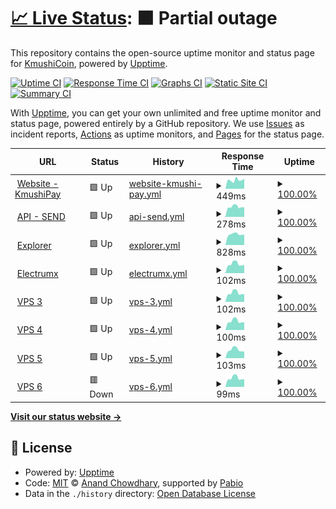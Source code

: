 # [📈 Live Status](https://status.kmushicoin.co): <!--live status--> **🟧 Partial outage**

This repository contains the open-source uptime monitor and status page for [KmushiCoin](https://kmushicoin.co/), powered by [Upptime](https://github.com/upptime/upptime).

[![Uptime CI](https://github.com/kmushi-coin/status/workflows/Uptime%20CI/badge.svg)](https://github.com/kmushi-coin/status/actions?query=workflow%3A%22Uptime+CI%22)
[![Response Time CI](https://github.com/kmushi-coin/status/workflows/Response%20Time%20CI/badge.svg)](https://github.com/kmushi-coin/status/actions?query=workflow%3A%22Response+Time+CI%22)
[![Graphs CI](https://github.com/kmushi-coin/status/workflows/Graphs%20CI/badge.svg)](https://github.com/kmushi-coin/status/actions?query=workflow%3A%22Graphs+CI%22)
[![Static Site CI](https://github.com/kmushi-coin/status/workflows/Static%20Site%20CI/badge.svg)](https://github.com/kmushi-coin/status/actions?query=workflow%3A%22Static+Site+CI%22)
[![Summary CI](https://github.com/kmushi-coin/status/workflows/Summary%20CI/badge.svg)](https://github.com/kmushi-coin/status/actions?query=workflow%3A%22Summary+CI%22)

With [Upptime](https://upptime.js.org), you can get your own unlimited and free uptime monitor and status page, powered entirely by a GitHub repository. We use [Issues](https://github.com/kmushi-coin/status/issues) as incident reports, [Actions](https://github.com/kmushi-coin/status/actions) as uptime monitors, and [Pages](https://status.kmushicoin.co) for the status page.

<!--start: status pages-->
<!-- This summary is generated by Upptime (https://github.com/upptime/upptime) -->
<!-- Do not edit this manually, your changes will be overwritten -->
<!-- prettier-ignore -->
| URL | Status | History | Response Time | Uptime |
| --- | ------ | ------- | ------------- | ------ |
| <img alt="" src="https://icons.duckduckgo.com/ip3/kmushicoin.co.ico" height="13"> [Website - KmushiPay](https://kmushicoin.co/api/ping) | 🟩 Up | [website-kmushi-pay.yml](https://github.com/kmushi-coin/status/commits/HEAD/history/website-kmushi-pay.yml) | <details><summary><img alt="Response time graph" src="./graphs/website-kmushi-pay/response-time-week.png" height="20"> 449ms</summary><br><a href="https://status.kmushicoin.co/history/website-kmushi-pay"><img alt="Response time 404" src="https://img.shields.io/endpoint?url=https%3A%2F%2Fraw.githubusercontent.com%2Fkmushi-coin%2Fstatus%2FHEAD%2Fapi%2Fwebsite-kmushi-pay%2Fresponse-time.json"></a><br><a href="https://status.kmushicoin.co/history/website-kmushi-pay"><img alt="24-hour response time 321" src="https://img.shields.io/endpoint?url=https%3A%2F%2Fraw.githubusercontent.com%2Fkmushi-coin%2Fstatus%2FHEAD%2Fapi%2Fwebsite-kmushi-pay%2Fresponse-time-day.json"></a><br><a href="https://status.kmushicoin.co/history/website-kmushi-pay"><img alt="7-day response time 449" src="https://img.shields.io/endpoint?url=https%3A%2F%2Fraw.githubusercontent.com%2Fkmushi-coin%2Fstatus%2FHEAD%2Fapi%2Fwebsite-kmushi-pay%2Fresponse-time-week.json"></a><br><a href="https://status.kmushicoin.co/history/website-kmushi-pay"><img alt="30-day response time 412" src="https://img.shields.io/endpoint?url=https%3A%2F%2Fraw.githubusercontent.com%2Fkmushi-coin%2Fstatus%2FHEAD%2Fapi%2Fwebsite-kmushi-pay%2Fresponse-time-month.json"></a><br><a href="https://status.kmushicoin.co/history/website-kmushi-pay"><img alt="1-year response time 404" src="https://img.shields.io/endpoint?url=https%3A%2F%2Fraw.githubusercontent.com%2Fkmushi-coin%2Fstatus%2FHEAD%2Fapi%2Fwebsite-kmushi-pay%2Fresponse-time-year.json"></a></details> | <details><summary><a href="https://status.kmushicoin.co/history/website-kmushi-pay">100.00%</a></summary><a href="https://status.kmushicoin.co/history/website-kmushi-pay"><img alt="All-time uptime 100.00%" src="https://img.shields.io/endpoint?url=https%3A%2F%2Fraw.githubusercontent.com%2Fkmushi-coin%2Fstatus%2FHEAD%2Fapi%2Fwebsite-kmushi-pay%2Fuptime.json"></a><br><a href="https://status.kmushicoin.co/history/website-kmushi-pay"><img alt="24-hour uptime 100.00%" src="https://img.shields.io/endpoint?url=https%3A%2F%2Fraw.githubusercontent.com%2Fkmushi-coin%2Fstatus%2FHEAD%2Fapi%2Fwebsite-kmushi-pay%2Fuptime-day.json"></a><br><a href="https://status.kmushicoin.co/history/website-kmushi-pay"><img alt="7-day uptime 100.00%" src="https://img.shields.io/endpoint?url=https%3A%2F%2Fraw.githubusercontent.com%2Fkmushi-coin%2Fstatus%2FHEAD%2Fapi%2Fwebsite-kmushi-pay%2Fuptime-week.json"></a><br><a href="https://status.kmushicoin.co/history/website-kmushi-pay"><img alt="30-day uptime 100.00%" src="https://img.shields.io/endpoint?url=https%3A%2F%2Fraw.githubusercontent.com%2Fkmushi-coin%2Fstatus%2FHEAD%2Fapi%2Fwebsite-kmushi-pay%2Fuptime-month.json"></a><br><a href="https://status.kmushicoin.co/history/website-kmushi-pay"><img alt="1-year uptime 100.00%" src="https://img.shields.io/endpoint?url=https%3A%2F%2Fraw.githubusercontent.com%2Fkmushi-coin%2Fstatus%2FHEAD%2Fapi%2Fwebsite-kmushi-pay%2Fuptime-year.json"></a></details>
| <img alt="" src="https://icons.duckduckgo.com/ip3/new.kmushicoin.co.ico" height="13"> [API - SEND](https://new.kmushicoin.co/ping) | 🟩 Up | [api-send.yml](https://github.com/kmushi-coin/status/commits/HEAD/history/api-send.yml) | <details><summary><img alt="Response time graph" src="./graphs/api-send/response-time-week.png" height="20"> 278ms</summary><br><a href="https://status.kmushicoin.co/history/api-send"><img alt="Response time 654" src="https://img.shields.io/endpoint?url=https%3A%2F%2Fraw.githubusercontent.com%2Fkmushi-coin%2Fstatus%2FHEAD%2Fapi%2Fapi-send%2Fresponse-time.json"></a><br><a href="https://status.kmushicoin.co/history/api-send"><img alt="24-hour response time 283" src="https://img.shields.io/endpoint?url=https%3A%2F%2Fraw.githubusercontent.com%2Fkmushi-coin%2Fstatus%2FHEAD%2Fapi%2Fapi-send%2Fresponse-time-day.json"></a><br><a href="https://status.kmushicoin.co/history/api-send"><img alt="7-day response time 278" src="https://img.shields.io/endpoint?url=https%3A%2F%2Fraw.githubusercontent.com%2Fkmushi-coin%2Fstatus%2FHEAD%2Fapi%2Fapi-send%2Fresponse-time-week.json"></a><br><a href="https://status.kmushicoin.co/history/api-send"><img alt="30-day response time 734" src="https://img.shields.io/endpoint?url=https%3A%2F%2Fraw.githubusercontent.com%2Fkmushi-coin%2Fstatus%2FHEAD%2Fapi%2Fapi-send%2Fresponse-time-month.json"></a><br><a href="https://status.kmushicoin.co/history/api-send"><img alt="1-year response time 654" src="https://img.shields.io/endpoint?url=https%3A%2F%2Fraw.githubusercontent.com%2Fkmushi-coin%2Fstatus%2FHEAD%2Fapi%2Fapi-send%2Fresponse-time-year.json"></a></details> | <details><summary><a href="https://status.kmushicoin.co/history/api-send">100.00%</a></summary><a href="https://status.kmushicoin.co/history/api-send"><img alt="All-time uptime 99.93%" src="https://img.shields.io/endpoint?url=https%3A%2F%2Fraw.githubusercontent.com%2Fkmushi-coin%2Fstatus%2FHEAD%2Fapi%2Fapi-send%2Fuptime.json"></a><br><a href="https://status.kmushicoin.co/history/api-send"><img alt="24-hour uptime 100.00%" src="https://img.shields.io/endpoint?url=https%3A%2F%2Fraw.githubusercontent.com%2Fkmushi-coin%2Fstatus%2FHEAD%2Fapi%2Fapi-send%2Fuptime-day.json"></a><br><a href="https://status.kmushicoin.co/history/api-send"><img alt="7-day uptime 100.00%" src="https://img.shields.io/endpoint?url=https%3A%2F%2Fraw.githubusercontent.com%2Fkmushi-coin%2Fstatus%2FHEAD%2Fapi%2Fapi-send%2Fuptime-week.json"></a><br><a href="https://status.kmushicoin.co/history/api-send"><img alt="30-day uptime 99.92%" src="https://img.shields.io/endpoint?url=https%3A%2F%2Fraw.githubusercontent.com%2Fkmushi-coin%2Fstatus%2FHEAD%2Fapi%2Fapi-send%2Fuptime-month.json"></a><br><a href="https://status.kmushicoin.co/history/api-send"><img alt="1-year uptime 99.93%" src="https://img.shields.io/endpoint?url=https%3A%2F%2Fraw.githubusercontent.com%2Fkmushi-coin%2Fstatus%2FHEAD%2Fapi%2Fapi-send%2Fuptime-year.json"></a></details>
| <img alt="" src="https://icons.duckduckgo.com/ip3/explorer.kmushicoin.co.ico" height="13"> [Explorer](https://explorer.kmushicoin.co/api) | 🟩 Up | [explorer.yml](https://github.com/kmushi-coin/status/commits/HEAD/history/explorer.yml) | <details><summary><img alt="Response time graph" src="./graphs/explorer/response-time-week.png" height="20"> 828ms</summary><br><a href="https://status.kmushicoin.co/history/explorer"><img alt="Response time 706" src="https://img.shields.io/endpoint?url=https%3A%2F%2Fraw.githubusercontent.com%2Fkmushi-coin%2Fstatus%2FHEAD%2Fapi%2Fexplorer%2Fresponse-time.json"></a><br><a href="https://status.kmushicoin.co/history/explorer"><img alt="24-hour response time 679" src="https://img.shields.io/endpoint?url=https%3A%2F%2Fraw.githubusercontent.com%2Fkmushi-coin%2Fstatus%2FHEAD%2Fapi%2Fexplorer%2Fresponse-time-day.json"></a><br><a href="https://status.kmushicoin.co/history/explorer"><img alt="7-day response time 828" src="https://img.shields.io/endpoint?url=https%3A%2F%2Fraw.githubusercontent.com%2Fkmushi-coin%2Fstatus%2FHEAD%2Fapi%2Fexplorer%2Fresponse-time-week.json"></a><br><a href="https://status.kmushicoin.co/history/explorer"><img alt="30-day response time 720" src="https://img.shields.io/endpoint?url=https%3A%2F%2Fraw.githubusercontent.com%2Fkmushi-coin%2Fstatus%2FHEAD%2Fapi%2Fexplorer%2Fresponse-time-month.json"></a><br><a href="https://status.kmushicoin.co/history/explorer"><img alt="1-year response time 706" src="https://img.shields.io/endpoint?url=https%3A%2F%2Fraw.githubusercontent.com%2Fkmushi-coin%2Fstatus%2FHEAD%2Fapi%2Fexplorer%2Fresponse-time-year.json"></a></details> | <details><summary><a href="https://status.kmushicoin.co/history/explorer">100.00%</a></summary><a href="https://status.kmushicoin.co/history/explorer"><img alt="All-time uptime 100.00%" src="https://img.shields.io/endpoint?url=https%3A%2F%2Fraw.githubusercontent.com%2Fkmushi-coin%2Fstatus%2FHEAD%2Fapi%2Fexplorer%2Fuptime.json"></a><br><a href="https://status.kmushicoin.co/history/explorer"><img alt="24-hour uptime 100.00%" src="https://img.shields.io/endpoint?url=https%3A%2F%2Fraw.githubusercontent.com%2Fkmushi-coin%2Fstatus%2FHEAD%2Fapi%2Fexplorer%2Fuptime-day.json"></a><br><a href="https://status.kmushicoin.co/history/explorer"><img alt="7-day uptime 100.00%" src="https://img.shields.io/endpoint?url=https%3A%2F%2Fraw.githubusercontent.com%2Fkmushi-coin%2Fstatus%2FHEAD%2Fapi%2Fexplorer%2Fuptime-week.json"></a><br><a href="https://status.kmushicoin.co/history/explorer"><img alt="30-day uptime 100.00%" src="https://img.shields.io/endpoint?url=https%3A%2F%2Fraw.githubusercontent.com%2Fkmushi-coin%2Fstatus%2FHEAD%2Fapi%2Fexplorer%2Fuptime-month.json"></a><br><a href="https://status.kmushicoin.co/history/explorer"><img alt="1-year uptime 100.00%" src="https://img.shields.io/endpoint?url=https%3A%2F%2Fraw.githubusercontent.com%2Fkmushi-coin%2Fstatus%2FHEAD%2Fapi%2Fexplorer%2Fuptime-year.json"></a></details>
| <img alt="" src="https://icons.duckduckgo.com/ip3/null.ico" height="13"> [Electrumx](electrumx.kmushicoin.co) | 🟩 Up | [electrumx.yml](https://github.com/kmushi-coin/status/commits/HEAD/history/electrumx.yml) | <details><summary><img alt="Response time graph" src="./graphs/electrumx/response-time-week.png" height="20"> 102ms</summary><br><a href="https://status.kmushicoin.co/history/electrumx"><img alt="Response time 118" src="https://img.shields.io/endpoint?url=https%3A%2F%2Fraw.githubusercontent.com%2Fkmushi-coin%2Fstatus%2FHEAD%2Fapi%2Felectrumx%2Fresponse-time.json"></a><br><a href="https://status.kmushicoin.co/history/electrumx"><img alt="24-hour response time 117" src="https://img.shields.io/endpoint?url=https%3A%2F%2Fraw.githubusercontent.com%2Fkmushi-coin%2Fstatus%2FHEAD%2Fapi%2Felectrumx%2Fresponse-time-day.json"></a><br><a href="https://status.kmushicoin.co/history/electrumx"><img alt="7-day response time 102" src="https://img.shields.io/endpoint?url=https%3A%2F%2Fraw.githubusercontent.com%2Fkmushi-coin%2Fstatus%2FHEAD%2Fapi%2Felectrumx%2Fresponse-time-week.json"></a><br><a href="https://status.kmushicoin.co/history/electrumx"><img alt="30-day response time 114" src="https://img.shields.io/endpoint?url=https%3A%2F%2Fraw.githubusercontent.com%2Fkmushi-coin%2Fstatus%2FHEAD%2Fapi%2Felectrumx%2Fresponse-time-month.json"></a><br><a href="https://status.kmushicoin.co/history/electrumx"><img alt="1-year response time 118" src="https://img.shields.io/endpoint?url=https%3A%2F%2Fraw.githubusercontent.com%2Fkmushi-coin%2Fstatus%2FHEAD%2Fapi%2Felectrumx%2Fresponse-time-year.json"></a></details> | <details><summary><a href="https://status.kmushicoin.co/history/electrumx">100.00%</a></summary><a href="https://status.kmushicoin.co/history/electrumx"><img alt="All-time uptime 99.39%" src="https://img.shields.io/endpoint?url=https%3A%2F%2Fraw.githubusercontent.com%2Fkmushi-coin%2Fstatus%2FHEAD%2Fapi%2Felectrumx%2Fuptime.json"></a><br><a href="https://status.kmushicoin.co/history/electrumx"><img alt="24-hour uptime 100.00%" src="https://img.shields.io/endpoint?url=https%3A%2F%2Fraw.githubusercontent.com%2Fkmushi-coin%2Fstatus%2FHEAD%2Fapi%2Felectrumx%2Fuptime-day.json"></a><br><a href="https://status.kmushicoin.co/history/electrumx"><img alt="7-day uptime 100.00%" src="https://img.shields.io/endpoint?url=https%3A%2F%2Fraw.githubusercontent.com%2Fkmushi-coin%2Fstatus%2FHEAD%2Fapi%2Felectrumx%2Fuptime-week.json"></a><br><a href="https://status.kmushicoin.co/history/electrumx"><img alt="30-day uptime 99.29%" src="https://img.shields.io/endpoint?url=https%3A%2F%2Fraw.githubusercontent.com%2Fkmushi-coin%2Fstatus%2FHEAD%2Fapi%2Felectrumx%2Fuptime-month.json"></a><br><a href="https://status.kmushicoin.co/history/electrumx"><img alt="1-year uptime 99.39%" src="https://img.shields.io/endpoint?url=https%3A%2F%2Fraw.githubusercontent.com%2Fkmushi-coin%2Fstatus%2FHEAD%2Fapi%2Felectrumx%2Fuptime-year.json"></a></details>
| <img alt="" src="https://icons.duckduckgo.com/ip3/null.ico" height="13"> [VPS 3](ghos3.kmushicoin.co) | 🟩 Up | [vps-3.yml](https://github.com/kmushi-coin/status/commits/HEAD/history/vps-3.yml) | <details><summary><img alt="Response time graph" src="./graphs/vps-3/response-time-week.png" height="20"> 102ms</summary><br><a href="https://status.kmushicoin.co/history/vps-3"><img alt="Response time 117" src="https://img.shields.io/endpoint?url=https%3A%2F%2Fraw.githubusercontent.com%2Fkmushi-coin%2Fstatus%2FHEAD%2Fapi%2Fvps-3%2Fresponse-time.json"></a><br><a href="https://status.kmushicoin.co/history/vps-3"><img alt="24-hour response time 117" src="https://img.shields.io/endpoint?url=https%3A%2F%2Fraw.githubusercontent.com%2Fkmushi-coin%2Fstatus%2FHEAD%2Fapi%2Fvps-3%2Fresponse-time-day.json"></a><br><a href="https://status.kmushicoin.co/history/vps-3"><img alt="7-day response time 102" src="https://img.shields.io/endpoint?url=https%3A%2F%2Fraw.githubusercontent.com%2Fkmushi-coin%2Fstatus%2FHEAD%2Fapi%2Fvps-3%2Fresponse-time-week.json"></a><br><a href="https://status.kmushicoin.co/history/vps-3"><img alt="30-day response time 114" src="https://img.shields.io/endpoint?url=https%3A%2F%2Fraw.githubusercontent.com%2Fkmushi-coin%2Fstatus%2FHEAD%2Fapi%2Fvps-3%2Fresponse-time-month.json"></a><br><a href="https://status.kmushicoin.co/history/vps-3"><img alt="1-year response time 117" src="https://img.shields.io/endpoint?url=https%3A%2F%2Fraw.githubusercontent.com%2Fkmushi-coin%2Fstatus%2FHEAD%2Fapi%2Fvps-3%2Fresponse-time-year.json"></a></details> | <details><summary><a href="https://status.kmushicoin.co/history/vps-3">100.00%</a></summary><a href="https://status.kmushicoin.co/history/vps-3"><img alt="All-time uptime 100.00%" src="https://img.shields.io/endpoint?url=https%3A%2F%2Fraw.githubusercontent.com%2Fkmushi-coin%2Fstatus%2FHEAD%2Fapi%2Fvps-3%2Fuptime.json"></a><br><a href="https://status.kmushicoin.co/history/vps-3"><img alt="24-hour uptime 100.00%" src="https://img.shields.io/endpoint?url=https%3A%2F%2Fraw.githubusercontent.com%2Fkmushi-coin%2Fstatus%2FHEAD%2Fapi%2Fvps-3%2Fuptime-day.json"></a><br><a href="https://status.kmushicoin.co/history/vps-3"><img alt="7-day uptime 100.00%" src="https://img.shields.io/endpoint?url=https%3A%2F%2Fraw.githubusercontent.com%2Fkmushi-coin%2Fstatus%2FHEAD%2Fapi%2Fvps-3%2Fuptime-week.json"></a><br><a href="https://status.kmushicoin.co/history/vps-3"><img alt="30-day uptime 100.00%" src="https://img.shields.io/endpoint?url=https%3A%2F%2Fraw.githubusercontent.com%2Fkmushi-coin%2Fstatus%2FHEAD%2Fapi%2Fvps-3%2Fuptime-month.json"></a><br><a href="https://status.kmushicoin.co/history/vps-3"><img alt="1-year uptime 100.00%" src="https://img.shields.io/endpoint?url=https%3A%2F%2Fraw.githubusercontent.com%2Fkmushi-coin%2Fstatus%2FHEAD%2Fapi%2Fvps-3%2Fuptime-year.json"></a></details>
| <img alt="" src="https://icons.duckduckgo.com/ip3/null.ico" height="13"> [VPS 4](ghos4.kmushicoin.co) | 🟩 Up | [vps-4.yml](https://github.com/kmushi-coin/status/commits/HEAD/history/vps-4.yml) | <details><summary><img alt="Response time graph" src="./graphs/vps-4/response-time-week.png" height="20"> 100ms</summary><br><a href="https://status.kmushicoin.co/history/vps-4"><img alt="Response time 114" src="https://img.shields.io/endpoint?url=https%3A%2F%2Fraw.githubusercontent.com%2Fkmushi-coin%2Fstatus%2FHEAD%2Fapi%2Fvps-4%2Fresponse-time.json"></a><br><a href="https://status.kmushicoin.co/history/vps-4"><img alt="24-hour response time 107" src="https://img.shields.io/endpoint?url=https%3A%2F%2Fraw.githubusercontent.com%2Fkmushi-coin%2Fstatus%2FHEAD%2Fapi%2Fvps-4%2Fresponse-time-day.json"></a><br><a href="https://status.kmushicoin.co/history/vps-4"><img alt="7-day response time 100" src="https://img.shields.io/endpoint?url=https%3A%2F%2Fraw.githubusercontent.com%2Fkmushi-coin%2Fstatus%2FHEAD%2Fapi%2Fvps-4%2Fresponse-time-week.json"></a><br><a href="https://status.kmushicoin.co/history/vps-4"><img alt="30-day response time 111" src="https://img.shields.io/endpoint?url=https%3A%2F%2Fraw.githubusercontent.com%2Fkmushi-coin%2Fstatus%2FHEAD%2Fapi%2Fvps-4%2Fresponse-time-month.json"></a><br><a href="https://status.kmushicoin.co/history/vps-4"><img alt="1-year response time 114" src="https://img.shields.io/endpoint?url=https%3A%2F%2Fraw.githubusercontent.com%2Fkmushi-coin%2Fstatus%2FHEAD%2Fapi%2Fvps-4%2Fresponse-time-year.json"></a></details> | <details><summary><a href="https://status.kmushicoin.co/history/vps-4">100.00%</a></summary><a href="https://status.kmushicoin.co/history/vps-4"><img alt="All-time uptime 100.00%" src="https://img.shields.io/endpoint?url=https%3A%2F%2Fraw.githubusercontent.com%2Fkmushi-coin%2Fstatus%2FHEAD%2Fapi%2Fvps-4%2Fuptime.json"></a><br><a href="https://status.kmushicoin.co/history/vps-4"><img alt="24-hour uptime 100.00%" src="https://img.shields.io/endpoint?url=https%3A%2F%2Fraw.githubusercontent.com%2Fkmushi-coin%2Fstatus%2FHEAD%2Fapi%2Fvps-4%2Fuptime-day.json"></a><br><a href="https://status.kmushicoin.co/history/vps-4"><img alt="7-day uptime 100.00%" src="https://img.shields.io/endpoint?url=https%3A%2F%2Fraw.githubusercontent.com%2Fkmushi-coin%2Fstatus%2FHEAD%2Fapi%2Fvps-4%2Fuptime-week.json"></a><br><a href="https://status.kmushicoin.co/history/vps-4"><img alt="30-day uptime 100.00%" src="https://img.shields.io/endpoint?url=https%3A%2F%2Fraw.githubusercontent.com%2Fkmushi-coin%2Fstatus%2FHEAD%2Fapi%2Fvps-4%2Fuptime-month.json"></a><br><a href="https://status.kmushicoin.co/history/vps-4"><img alt="1-year uptime 100.00%" src="https://img.shields.io/endpoint?url=https%3A%2F%2Fraw.githubusercontent.com%2Fkmushi-coin%2Fstatus%2FHEAD%2Fapi%2Fvps-4%2Fuptime-year.json"></a></details>
| <img alt="" src="https://icons.duckduckgo.com/ip3/null.ico" height="13"> [VPS 5](ghos5.kmushicoin.co) | 🟩 Up | [vps-5.yml](https://github.com/kmushi-coin/status/commits/HEAD/history/vps-5.yml) | <details><summary><img alt="Response time graph" src="./graphs/vps-5/response-time-week.png" height="20"> 103ms</summary><br><a href="https://status.kmushicoin.co/history/vps-5"><img alt="Response time 117" src="https://img.shields.io/endpoint?url=https%3A%2F%2Fraw.githubusercontent.com%2Fkmushi-coin%2Fstatus%2FHEAD%2Fapi%2Fvps-5%2Fresponse-time.json"></a><br><a href="https://status.kmushicoin.co/history/vps-5"><img alt="24-hour response time 107" src="https://img.shields.io/endpoint?url=https%3A%2F%2Fraw.githubusercontent.com%2Fkmushi-coin%2Fstatus%2FHEAD%2Fapi%2Fvps-5%2Fresponse-time-day.json"></a><br><a href="https://status.kmushicoin.co/history/vps-5"><img alt="7-day response time 103" src="https://img.shields.io/endpoint?url=https%3A%2F%2Fraw.githubusercontent.com%2Fkmushi-coin%2Fstatus%2FHEAD%2Fapi%2Fvps-5%2Fresponse-time-week.json"></a><br><a href="https://status.kmushicoin.co/history/vps-5"><img alt="30-day response time 115" src="https://img.shields.io/endpoint?url=https%3A%2F%2Fraw.githubusercontent.com%2Fkmushi-coin%2Fstatus%2FHEAD%2Fapi%2Fvps-5%2Fresponse-time-month.json"></a><br><a href="https://status.kmushicoin.co/history/vps-5"><img alt="1-year response time 117" src="https://img.shields.io/endpoint?url=https%3A%2F%2Fraw.githubusercontent.com%2Fkmushi-coin%2Fstatus%2FHEAD%2Fapi%2Fvps-5%2Fresponse-time-year.json"></a></details> | <details><summary><a href="https://status.kmushicoin.co/history/vps-5">100.00%</a></summary><a href="https://status.kmushicoin.co/history/vps-5"><img alt="All-time uptime 100.00%" src="https://img.shields.io/endpoint?url=https%3A%2F%2Fraw.githubusercontent.com%2Fkmushi-coin%2Fstatus%2FHEAD%2Fapi%2Fvps-5%2Fuptime.json"></a><br><a href="https://status.kmushicoin.co/history/vps-5"><img alt="24-hour uptime 100.00%" src="https://img.shields.io/endpoint?url=https%3A%2F%2Fraw.githubusercontent.com%2Fkmushi-coin%2Fstatus%2FHEAD%2Fapi%2Fvps-5%2Fuptime-day.json"></a><br><a href="https://status.kmushicoin.co/history/vps-5"><img alt="7-day uptime 100.00%" src="https://img.shields.io/endpoint?url=https%3A%2F%2Fraw.githubusercontent.com%2Fkmushi-coin%2Fstatus%2FHEAD%2Fapi%2Fvps-5%2Fuptime-week.json"></a><br><a href="https://status.kmushicoin.co/history/vps-5"><img alt="30-day uptime 100.00%" src="https://img.shields.io/endpoint?url=https%3A%2F%2Fraw.githubusercontent.com%2Fkmushi-coin%2Fstatus%2FHEAD%2Fapi%2Fvps-5%2Fuptime-month.json"></a><br><a href="https://status.kmushicoin.co/history/vps-5"><img alt="1-year uptime 100.00%" src="https://img.shields.io/endpoint?url=https%3A%2F%2Fraw.githubusercontent.com%2Fkmushi-coin%2Fstatus%2FHEAD%2Fapi%2Fvps-5%2Fuptime-year.json"></a></details>
| <img alt="" src="https://icons.duckduckgo.com/ip3/null.ico" height="13"> [VPS 6](ghos6.kmushicoin.co) | 🟥 Down | [vps-6.yml](https://github.com/kmushi-coin/status/commits/HEAD/history/vps-6.yml) | <details><summary><img alt="Response time graph" src="./graphs/vps-6/response-time-week.png" height="20"> 99ms</summary><br><a href="https://status.kmushicoin.co/history/vps-6"><img alt="Response time 114" src="https://img.shields.io/endpoint?url=https%3A%2F%2Fraw.githubusercontent.com%2Fkmushi-coin%2Fstatus%2FHEAD%2Fapi%2Fvps-6%2Fresponse-time.json"></a><br><a href="https://status.kmushicoin.co/history/vps-6"><img alt="24-hour response time 108" src="https://img.shields.io/endpoint?url=https%3A%2F%2Fraw.githubusercontent.com%2Fkmushi-coin%2Fstatus%2FHEAD%2Fapi%2Fvps-6%2Fresponse-time-day.json"></a><br><a href="https://status.kmushicoin.co/history/vps-6"><img alt="7-day response time 99" src="https://img.shields.io/endpoint?url=https%3A%2F%2Fraw.githubusercontent.com%2Fkmushi-coin%2Fstatus%2FHEAD%2Fapi%2Fvps-6%2Fresponse-time-week.json"></a><br><a href="https://status.kmushicoin.co/history/vps-6"><img alt="30-day response time 111" src="https://img.shields.io/endpoint?url=https%3A%2F%2Fraw.githubusercontent.com%2Fkmushi-coin%2Fstatus%2FHEAD%2Fapi%2Fvps-6%2Fresponse-time-month.json"></a><br><a href="https://status.kmushicoin.co/history/vps-6"><img alt="1-year response time 114" src="https://img.shields.io/endpoint?url=https%3A%2F%2Fraw.githubusercontent.com%2Fkmushi-coin%2Fstatus%2FHEAD%2Fapi%2Fvps-6%2Fresponse-time-year.json"></a></details> | <details><summary><a href="https://status.kmushicoin.co/history/vps-6">100.00%</a></summary><a href="https://status.kmushicoin.co/history/vps-6"><img alt="All-time uptime 100.00%" src="https://img.shields.io/endpoint?url=https%3A%2F%2Fraw.githubusercontent.com%2Fkmushi-coin%2Fstatus%2FHEAD%2Fapi%2Fvps-6%2Fuptime.json"></a><br><a href="https://status.kmushicoin.co/history/vps-6"><img alt="24-hour uptime 100.00%" src="https://img.shields.io/endpoint?url=https%3A%2F%2Fraw.githubusercontent.com%2Fkmushi-coin%2Fstatus%2FHEAD%2Fapi%2Fvps-6%2Fuptime-day.json"></a><br><a href="https://status.kmushicoin.co/history/vps-6"><img alt="7-day uptime 100.00%" src="https://img.shields.io/endpoint?url=https%3A%2F%2Fraw.githubusercontent.com%2Fkmushi-coin%2Fstatus%2FHEAD%2Fapi%2Fvps-6%2Fuptime-week.json"></a><br><a href="https://status.kmushicoin.co/history/vps-6"><img alt="30-day uptime 100.00%" src="https://img.shields.io/endpoint?url=https%3A%2F%2Fraw.githubusercontent.com%2Fkmushi-coin%2Fstatus%2FHEAD%2Fapi%2Fvps-6%2Fuptime-month.json"></a><br><a href="https://status.kmushicoin.co/history/vps-6"><img alt="1-year uptime 100.00%" src="https://img.shields.io/endpoint?url=https%3A%2F%2Fraw.githubusercontent.com%2Fkmushi-coin%2Fstatus%2FHEAD%2Fapi%2Fvps-6%2Fuptime-year.json"></a></details>

<!--end: status pages-->

[**Visit our status website →**](https://status.kmushicoin.co)

## 📄 License

- Powered by: [Upptime](https://github.com/upptime/upptime)
- Code: [MIT](./LICENSE) © [Anand Chowdhary](https://anandchowdhary.com), supported by [Pabio](https://pabio.com)
- Data in the `./history` directory: [Open Database License](https://opendatacommons.org/licenses/odbl/1-0/)
